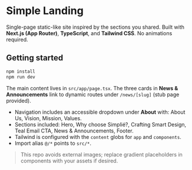 # Simple Landing

Single-page static-like site inspired by the sections you shared. Built with **Next.js (App Router)**, **TypeScript**, and **Tailwind CSS**. No animations required.

## Getting started

```bash
npm install
npm run dev
```

The main content lives in `src/app/page.tsx`. The three cards in **News & Announcements** link to dynamic routes under `/news/[slug]` (stub page provided).

- Navigation includes an accessible dropdown under **About** with: About Us, Vision, Mission, Values.
- Sections included: Hero, Why choose Simplié?, Crafting Smart Design, Teal Email CTA, News & Announcements, Footer.
- Tailwind is configured with the `content` globs for `app` and `components`.
- Import alias `@/*` points to `src/*`.

> This repo avoids external images; replace gradient placeholders in components with your assets if desired.
